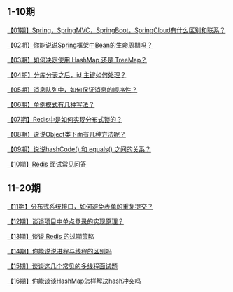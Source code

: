 ## 1-10期

<a href="https://mp.weixin.qq.com/s?__biz=MzUyNDkzNzczNQ==&mid=2247492508&idx=3&sn=8ed4ef898802031d5a1189f7b880c5bf&chksm=fa271cf4cd5095e26332bf75f58953a8e6972a297bf42dabbbba9c8082838da6e353ae405c15&token=425049995&lang=zh_CN#rd">【01期】Spring，SpringMVC，SpringBoot，SpringCloud有什么区别和联系？</a>

<a href="https://mp.weixin.qq.com/s?__biz=MzUyNDkzNzczNQ==&mid=2247492536&idx=3&sn=e92f61cd862c7687183e9075b3c4597c&chksm=fa271cd0cd5095c69d0499296b42457569dfc7a77aa12767c4c8249d17f574341693029b7383&token=909974146&lang=zh_CN#rd">【02期】你能说说Spring框架中Bean的生命周期吗？</a>

<a href="https://mp.weixin.qq.com/s?__biz=MzUyNDkzNzczNQ==&mid=2247492564&idx=3&sn=9f57b6a74830f1db816e0ef37fb466be&chksm=fa271cbccd5095aa965c8fdfc3a5a39a5d3611b7ff0ed706081accca50f13d7e21147da03a43&token=1743137442&lang=zh_CN#rd">【03期】如何决定使用 HashMap 还是 TreeMap？</a>

<a href="https://mp.weixin.qq.com/s?__biz=MzUyNDkzNzczNQ==&mid=2247492586&idx=3&sn=ef62ccf6678a23320cca112f4d4a9e1f&chksm=fa271c82cd509594a66f6b4154a4320eb960ef592c09c92f398d34b2824bda1f02c745a7522b&token=425049995&lang=zh_CN#rd">【04期】分库分表之后，id 主键如何处理？</a>

<a href="https://mp.weixin.qq.com/s?__biz=MzUyNDkzNzczNQ==&mid=2247492687&idx=3&sn=e3fcd8d9c38c03bc8f46f6da1484dbda&chksm=fa271b27cd509231a98e242b826feb1648bed388bc32a50b435285cc02d7ea4d35f3f46e3147&token=425049995&lang=zh_CN#rd">【05期】消息队列中，如何保证消息的顺序性？</a>

<a href="https://mp.weixin.qq.com/s?__biz=MzUyNDkzNzczNQ==&mid=2247492725&idx=3&sn=7a470d25797a1479649a90ffa1ba9df4&chksm=fa271b1dcd50920bd02def3ce9345c9d7a0f7a3d02e4adfee157b79a877ba9b9056be31f0ee5&token=695691411&lang=zh_CN#rd">【06期】单例模式有几种写法？</a>

<a href="https://mp.weixin.qq.com/s?__biz=MzUyNDkzNzczNQ==&mid=2247492753&idx=3&sn=b64c4487d9731eee67ed6b79e30ba682&chksm=fa271bf9cd5092ef1183d7a1e68fc3e425f7872307f64dddba238abed3b1353548e1bf4af5e4&token=1671661694&lang=zh_CN#rd">【07期】Redis中是如何实现分布式锁的？</a>

<a href="https://mp.weixin.qq.com/s?__biz=MzUyNDkzNzczNQ==&mid=2247492940&idx=3&sn=38aabb5279e4baf4e4d52cbbb0798250&chksm=fa271a24cd509332828df7198891ca6c98fd77d38664f8c289b5c583789a0825b3290b7faa13&token=1742414119&lang=zh_CN#rd">【08期】说说Object类下面有几种方法呢？</a>

<a href="https://mp.weixin.qq.com/s?__biz=MzUyNDkzNzczNQ==&mid=2247493108&idx=3&sn=d279a11c184076a81a5c7cf50b9d1d6d&chksm=fa271a9ccd50938a04b2feac3b9a4c19286fa724b25d835320472d3d51b71d3e87cda056a3ec&token=1438247324&lang=zh_CN#rd">【09期】说说hashCode() 和 equals() 之间的关系？</a>

<a href="https://mp.weixin.qq.com/s?__biz=MzUyNDkzNzczNQ==&mid=2247493194&idx=3&sn=9d9d5c3378b562fbe927f750203aa0e9&chksm=fa271922cd509034f4c1d4d4e232f452e31ef444f429b20a2656fbf3a7a0eed827048f0eec80&token=308854338&lang=zh_CN#rd">【10期】Redis 面试常见问答</a>

## 11-20期

<a href="https://mp.weixin.qq.com/s?__biz=MzUyNDkzNzczNQ==&mid=2247493241&idx=3&sn=546b0a1072257f053ec2fef2f9771265&chksm=fa271911cd50900763e341967dd9465dbf6fb0725d537d346ca2800934c2fd73e03025963ef6&token=308854338&lang=zh_CN#rd">【11期】分布式系统接口，如何避免表单的重复提交？</a>

<a href="https://mp.weixin.qq.com/s?__biz=MzUyNDkzNzczNQ==&mid=2247493308&idx=3&sn=17f695f4842c467c31246a216d17554a&chksm=fa2719d4cd5090c22c61f18071399550eb8afa681ecfdade986639cc3fb29184c6cf59b1966d&token=294911000&lang=zh_CN#rd">【12期】谈谈项目中单点登录的实现原理？</a>

<a href="https://mp.weixin.qq.com/s?__biz=MzUyNDkzNzczNQ==&mid=2247493372&idx=3&sn=b44d87c99294cfd3ffdcae4c91e3d2b6&chksm=fa271994cd509082edd9427b8f323e0b089afbdb821cf64b41bad8a90680e3fc64384a86d099&token=1230070682&lang=zh_CN#rd">【13期】谈谈 Redis 的过期策略</a>

<a href="https://mp.weixin.qq.com/s?__biz=MzUyNDkzNzczNQ==&mid=2247493514&idx=3&sn=1629b51a4caf6b3d30685e727e30e304&chksm=fa2718e2cd5091f475d84f5d534e2c0380fdb73cd16866c6bcd7db6fc96d16eaa93f15d43db1&token=449605412&lang=zh_CN#rd">【14期】你能说说进程与线程的区别吗</a>

<a href="https://mp.weixin.qq.com/s?__biz=MzUyNDkzNzczNQ==&mid=2247493560&idx=3&sn=b83adfaca7563faadcf3c40d556d53e0&chksm=fa2718d0cd5091c60bf07dd612598317461968f315763ab05e1d9cbb9a72659a140d920bb4e6&token=1723103829&lang=zh_CN#rd">【15期】谈谈这几个常见的多线程面试题</a>

<a href="https://mp.weixin.qq.com/s?__biz=MzUyNDkzNzczNQ==&mid=2247493608&idx=3&sn=7a046ece1005fc8c54d27a6bc8bca27d&chksm=fa271880cd5091960fecf218c4a35e86c7d5ea50709d34e5f3c1da11314df0cc224f0aebc6ed&token=1723103829&lang=zh_CN#rd">【16期】你能谈谈HashMap怎样解决hash冲突吗</a>

